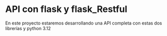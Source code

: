 # API con flask y flask_Restful

En este proyecto estaremos desarrollando una API completa con estas dos librerías y python 3.12

